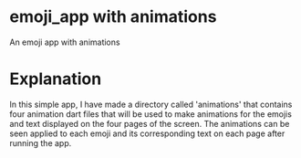 # emoji_app with animations

An emoji app with animations

# Explanation

In this simple app, I have made a directory called 'animations' that contains
four animation dart files that will be used to make animations for the emojis  
and text displayed on the four pages of the screen. The animations can be seen
applied to each emoji and its corresponding text on each page after running the app.
